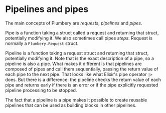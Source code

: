 # Pipelines and pipes
<!-- vim: set tw=80 : -->


The main concepts of Plumbery are *requests*, *pipelines* and *pipes*.

Pipe is a function taking a struct called a request and returning that struct,
potentially modifying it. We also sometimes call pipes *steps*.
Request is normally a `Plumbery.Request` struct.

Pipeline is a function taking a request struct and returning that struct,
potentially modifying it. Note that is the exact description of a pipe, so a
pipeline is also a pipe. What makes it different is that pipelines are composed
of pipes and call them sequentially, passing the return value of each pipe to
the next pipe. That looks like what Elixir's pipe operator `|>` does. But there
is a difference: the pipeline checks the return value of each pipe and returns
early if there is an error or if the pipe explicitly requested pipeline 
processing to be stopped.

The fact that a pipeline is a pipe makes it possible to create reusable
pipelines that can be used as building blocks in other pipelines.

